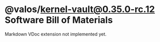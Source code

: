 # @valos/kernel-vault@0.35.0-rc.12 Software Bill of Materials

Markdown VDoc extension not implemented yet.
